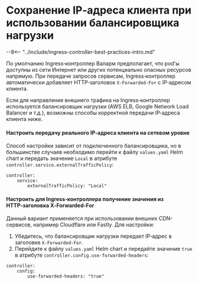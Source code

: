 # Сохранение IP‑адреса клиента при использовании балансировщика нагрузки

--8<-- "../include/ingress-controller-best-practices-intro.md"

По умолчанию Ingress‑контроллер Валарм предполагает, что pod'ы доступны из сети Интернет или других потенциально опасных ресурсов напрямую. При передаче запросов сервисам, Ingress‑контроллер автоматически добавляет HTTP‑заголовок `X‑Forwarded‑For` с IP‑адресом клиента.

Если для направления внешнего трафика на Ingress‑контроллер используется балансировщик нагрузки (AWS ELB, Google Network Load Balancer и т.д.), возможны способы корректной передачи IP‑адреса клиента ниже.

#### Настроить передачу реального IP‑адреса клиента на сетевом уровне

Способ настройки зависит от подключенного балансировщика, но в большинстве случаев необходимо перейти к файлу `values.yaml` Helm chart и передать значение `Local` в атрибуте `controller.service.externalTrafficPolicy`:

```
controller:
    service:
        externalTrafficPolicy: "Local"
```

#### Настроить для Ingress‑контроллера получение значения из HTTP‑заголовка X‑Forwarded‑For

Данный вариант применяется при использовании внешних CDN-сервисов, например Cloudflare или Fastly. Для настройки:
1. Убедитесь, что балансировщик нагрузки передает IP‑адрес в заголовке `X‑Forwarded‑For`.
2. Перейдите к файлу `values.yaml` Helm chart и передайте значение `true` в атрибуте `controller.config.use-forwarded-headers`:

```
controller:
    config:
        use-forwarded-headers: "true"
```
